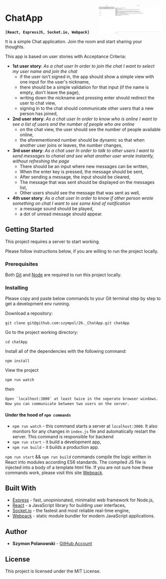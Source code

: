 [<img src="https://github.com/szympol/26._ChatApp/blob/master/images/main.JPG?raw=true" align="right" alt="Authenticate applications using Google" width="40%">](https://github.com/szympol/26._ChatApp/blob/master/images/main.JPG)

# ChatApp

**`[React, ExpressJS, Socket.io, Webpack]`**

It is a simple Chat application. Join the room and start sharing your thoughts.

This app is based on user stories with Acceptance Criteria:

- **1st user story**:
  *As a chat user
  In order to join the chat
  I want to select my user name and join the chat*
  - if the user isn't signed in, the app should show a simple view with one input for the user's nickname,
  - there should be a simple validation for that input (if the name is empty, don't leave the page),
  - writing down the nickname and pressing enter should redirect the user to chat view,
  - signing in to the chat should communicate other users that a new person has joined,
- **2nd user story**:
  *As a chat user
  In order to know who is online
  I want to see a list of users and the number of people who are online*
  - on the chat view, the user should see the number of people available online,
  - the aforementioned number should be dynamic so that when another user joins or leaves, the number changes,
- **3rd user story**:
  *As a chat user
  In order to talk to other users
  I want to send messages to chanel and see what another user wrote instantly, without refreshing the page*
  - There should be an input where new messages can be written,
  - When the enter key is pressed, the message should be sent,
  - After sending a message, the input should be cleared,
  - The message that was sent should be displayed on the messages list,
  - Other users should see the message that was sent as well,
- **4th user story**:
  *As a chat user
  In order to know if other person wrote something on chat
  I want to see some kind of notification*
  - a message sound should be played,
  - a dot of unread message should appear.

## Getting Started

<!-- - [View project online](https://szympol.github.io/26._ChatApp) -->
This project requires a server to start working.

Please follow instructions below, if you are willing to run the project locally.

### Prerequisites

Both [Git](https://git-scm.com/downloads) and [Node](https://nodejs.org/en/download/) are required to run this project locally.

### Installing

Please copy and paste below commands to your Git terminal step by step to get a development env running.

Download a repository:

```node
git clone git@github.com:szympol/26._ChatApp.git chatApp
```

Go to the project working directory:

```node
cd chatApp
```

Install all of the dependencies with the following command:

```node
npm install
```

View the project

```node
npm run watch
```

then

```node
Open `localhost:3000` at least twice in the seperate browser windows. Now you can communicate between two users on the server.
```

#### Under the hood of `npm commands`

- `npm run watch` - this command starts a server at `localhost:3000`. It also monitors for any changes in `index.js` file and automatically restart the server. This command is responsible for backend
- `npm run start` - it build a development app,
- `npm run build` - it builds a production app.

`npm run start` && `npm run build` commands compile the logic written in React into modules according ES6 standards. The compiled JS file is injected into a body of a template html file.
If you are not sure how these commands work, please visit this site [Webpack](https://webpack.js.org/guides/production/).

## Built With

- [Express](https://expressjs.com/) - fast, unopinionated, minimalist web framework for Node.js,
- [React](https://reactjs.org/) - a JavaScript library for building user interfaces,
- [Socket.io](https://socket.io/) - the fastest and most reliable real-time engine,
- [Webpack](https://webpack.js.org/) -  static module bundler for modern JavaScript applications.

## Author

- **Szymon Polanowski** - [GitHub Account](https://github.com/szympol)

## License

This project is licensed under the MIT License.
